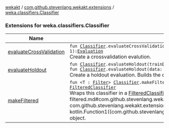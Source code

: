 [wekakt](../../index.md) / [com.github.stevenlang.wekakt.extensions](../index.md) / [weka.classifiers.Classifier](./index.md)

### Extensions for weka.classifiers.Classifier

| Name | Summary |
|---|---|
| [evaluateCrossValidation](evaluate-cross-validation.md) | `fun `[`Classifier`](http://weka.sourceforge.net/doc.stable/weka/classifiers/Classifier.html)`.evaluateCrossValidation(data: `[`Instances`](http://weka.sourceforge.net/doc.stable/weka/core/Instances.html)`, numFolds: `[`Int`](https://kotlinlang.org/api/latest/jvm/stdlib/kotlin/-int/index.html)` = 10, seed: `[`Long`](https://kotlinlang.org/api/latest/jvm/stdlib/kotlin/-long/index.html)` = 1): `[`Evaluation`](http://weka.sourceforge.net/doc.stable/weka/classifiers/Evaluation.html)<br>Create a crossvalidation evalution. |
| [evaluateHoldout](evaluate-holdout.md) | `fun `[`Classifier`](http://weka.sourceforge.net/doc.stable/weka/classifiers/Classifier.html)`.evaluateHoldout(trainData: `[`Instances`](http://weka.sourceforge.net/doc.stable/weka/core/Instances.html)`, testData: `[`Instances`](http://weka.sourceforge.net/doc.stable/weka/core/Instances.html)`): `[`Evaluation`](http://weka.sourceforge.net/doc.stable/weka/classifiers/Evaluation.html)<br>`fun `[`Classifier`](http://weka.sourceforge.net/doc.stable/weka/classifiers/Classifier.html)`.evaluateHoldout(data: `[`Instances`](http://weka.sourceforge.net/doc.stable/weka/core/Instances.html)`, testPercentage: `[`Double`](https://kotlinlang.org/api/latest/jvm/stdlib/kotlin/-double/index.html)`): `[`Evaluation`](http://weka.sourceforge.net/doc.stable/weka/classifiers/Evaluation.html)<br>Create a holdout evaluation. Builds the classifier and tests it on the given test set. |
| [makeFiltered](make-filtered.md) | `fun <T : `[`Filter`](http://weka.sourceforge.net/doc.stable/weka/filters/Filter.html)`> `[`Classifier`](http://weka.sourceforge.net/doc.stable/weka/classifiers/Classifier.html)`.makeFiltered(filter: `[`T`](make-filtered.md#T)`, body: `[`T`](make-filtered.md#T)`.() -> `[`Unit`](https://kotlinlang.org/api/latest/jvm/stdlib/kotlin/-unit/index.html)`): `[`FilteredClassifier`](http://weka.sourceforge.net/doc.stable/weka/classifiers/meta/FilteredClassifier.html)<br>Wraps this classifier in a [FilteredClassifier](http://weka.sourceforge.net/doc.stable/weka/classifiers/meta/FilteredClassifier.html) and adds the given [filter](make-filtered.md#com.github.stevenlang.wekakt.extensions$makeFiltered(weka.classifiers.Classifier, com.github.stevenlang.wekakt.extensions.makeFiltered.T, kotlin.Function1((com.github.stevenlang.wekakt.extensions.makeFiltered.T, kotlin.Unit)))/filter) object. |

